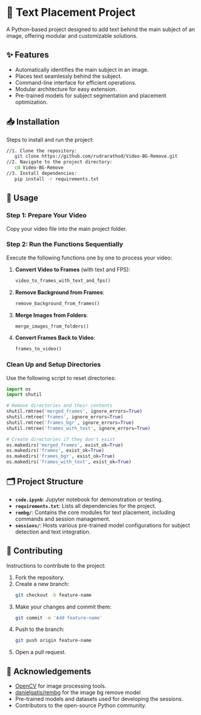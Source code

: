 # 🎨 Text Placement Project

A Python-based project designed to add text behind the main subject of an image, offering modular and customizable solutions.

## ✨ Features

- Automatically identifies the main subject in an image.
- Places text seamlessly behind the subject.
- Command-line interface for efficient operations.
- Modular architecture for easy extension.
- Pre-trained models for subject segmentation and placement optimization.

## 📥 Installation

Steps to install and run the project:
```bash
//1. Clone the repository:
   git clone https://github.com/rudrarathod/Video-BG-Remove.git
//2. Navigate to the project directory:
   cd Video-BG-Remove
//3. Install dependencies:
   pip install -r requirements.txt
   ```

## 🚀 Usage

### Step 1: Prepare Your Video

Copy your video file into the main project folder.

### Step 2: Run the Functions Sequentially

Execute the following functions one by one to process your video:

1. **Convert Video to Frames** (with text and FPS):
   ```python
   video_to_frames_with_text_and_fps()
   ```
2. **Remove Background from Frames**:
   ```python
   remove_background_from_frames()
   ```
3. **Merge Images from Folders**:
   ```python
   merge_images_from_folders()
   ```
4. **Convert Frames Back to Video**:
   ```python
   frames_to_video()
   ```

### Clean Up and Setup Directories

Use the following script to reset directories:

```python
import os
import shutil

# Remove directories and their contents
shutil.rmtree('merged_frames', ignore_errors=True)
shutil.rmtree('frames', ignore_errors=True)
shutil.rmtree('frames_bgr', ignore_errors=True)
shutil.rmtree('frames_with_text', ignore_errors=True)

# Create directories if they don't exist
os.makedirs('merged_frames', exist_ok=True)
os.makedirs('frames', exist_ok=True)
os.makedirs('frames_bgr', exist_ok=True)
os.makedirs('frames_with_text', exist_ok=True)
```

## 🗂️ Project Structure

- **`code.ipynb`**: Jupyter notebook for demonstration or testing.
- **`requirements.txt`**: Lists all dependencies for the project.
- **`rembg/`**: Contains the core modules for text placement, including commands and session management.
- **`sessions/`**: Hosts various pre-trained model configurations for subject detection and text integration.

## 🤝 Contributing

Instructions to contribute to the project:

1. Fork the repository.
2. Create a new branch:
   ```bash
   git checkout -b feature-name
   ```
3. Make your changes and commit them:
   ```bash
   git commit -m 'Add feature-name'
   ```
4. Push to the branch:
   ```bash
   git push origin feature-name
   ```
5. Open a pull request.

## 🙏 Acknowledgements

- [OpenCV](https://opencv.org/) for image processing tools.
- [danielgatis/rembg](https://github.com/danielgatis/rembg.git) for the image bg remove model
- Pre-trained models and datasets used for developing the sessions.
- Contributors to the open-source Python community.
